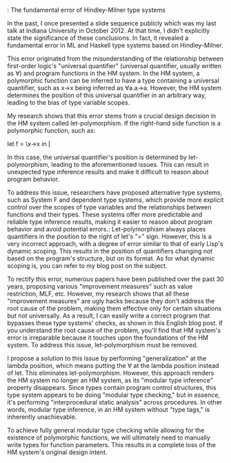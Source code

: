 : The fundamental error of Hindley-Milner type systems

In the past, I once presented a slide sequence publicly which was my last talk at Indiana University in October 2012. At that time, I didn't explicitly state the significance of these conclusions. In fact, it revealed a fundamental error in ML and Haskell type systems based on Hindley-Milner.

This error originated from the misunderstanding of the relationship between first-order logic's "universal quantifier" (universal quantifier, usually written as ∀) and program functions in the HM system. In the HM system, a polymorphic function can be inferred to have a type containing a universal quantifier, such as x->x being inferred as ∀a.a->a. However, the HM system determines the position of this universal quantifier in an arbitrary way, leading to the bias of type variable scopes.

My research shows that this error stems from a crucial design decision in the HM system called let-polymorphism. If the right-hand side function is a polymorphic function, such as:

let f = \x->x in
[

In this case, the universal quantifier's position is determined by let-polymorphism, leading to the aforementioned issues. This can result in unexpected type inference results and make it difficult to reason about program behavior.

To address this issue, researchers have proposed alternative type systems, such as System F and dependent type systems, which provide more explicit control over the scopes of type variables and the relationships between functions and their types. These systems offer more predictable and reliable type inference results, making it easier to reason about program behavior and avoid potential errors.: Let-polymorphism always places quantifiers in the position to the right of let's "=" sign. However, this is a very incorrect approach, with a degree of error similar to that of early Lisp's dynamic scoping. This results in the position of quantifiers changing not based on the program's structure, but on its format. As for what dynamic scoping is, you can refer to my blog post on the subject.

To rectify this error, numerous papers have been published over the past 30 years, proposing various "improvement measures" such as value restriction, MLF, etc. However, my research shows that all these "improvement measures" are ugly hacks because they don't address the root cause of the problem, making them effective only for certain situations but not universally. As a result, I can easily write a correct program that bypasses these type systems' checks, as shown in this English blog post. If you understand the root cause of the problem, you'll find that HM system's error is irreparable because it touches upon the foundations of the HM system. To address this issue, let-polymorphism must be removed.

I propose a solution to this issue by performing "generalization" at the lambda position, which means putting the ∀ at the lambda position instead of let. This eliminates let-polymorphism. However, this approach renders the HM system no longer an HM system, as its "modular type inference" property disappears. Since types contain program control structures, this type system appears to be doing "modular type checking," but in essence, it's performing "interprocedural static analysis" across procedures. In other words, modular type inference, in an HM system without "type tags," is inherently unachievable.

To achieve fully general modular type checking while allowing for the existence of polymorphic functions, we will ultimately need to manually write types for function parameters. This results in a complete loss of the HM system's original design intent.